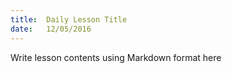 ```yaml
---
title:  Daily Lesson Title
date:   12/05/2016
---
```


Write lesson contents using Markdown format here